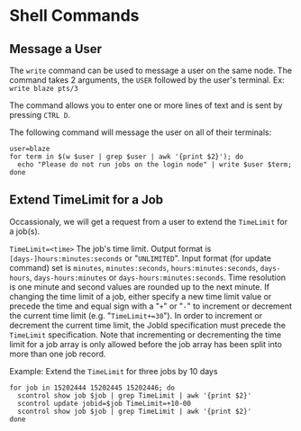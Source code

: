 # Shell Commands

## Message a User

The `write` command can be used to message a user on the same node. The command takes 2 arguments, the `USER` followed by the user's terminal. Ex: `write blaze pts/3`

The command allows you to enter one or more lines of text and is sent by pressing `CTRL D`.

The following command will message the user on all of their terminals:

```shell
user=blaze
for term in $(w $user | grep $user | awk '{print $2}'); do
  echo "Please do not run jobs on the login node" | write $user $term;
done
```

## Extend TimeLimit for a Job

Occassionaly, we will get a request from a user to extend the `TimeLimit` for a job(s).

>>>
`TimeLimit=<time>`
The job's time limit. Output format is `[days-]hours:minutes:seconds` or "`UNLIMITED`". Input format (for update command) set is `minutes`, `minutes:seconds`, `hours:minutes:seconds`, `days-hours`, `days-hours:minutes` or `days-hours:minutes:seconds`. Time resolution is one minute and second values are rounded up to the next minute. If changing the time limit of a job, either specify a new time limit value or precede the time and equal sign with a "`+`" or "`-`" to increment or decrement the current time limit (e.g. "`TimeLimit+=30`"). In order to increment or decrement the current time limit, the JobId specification must precede the `TimeLimit` specification. Note that incrementing or decrementing the time limit for a job array is only allowed before the job array has been split into more than one job record.
>>>

Example: Extend the `TimeLimit` for three jobs by 10 days

```shell
for job in 15202444 15202445 15202446; do
  scontrol show job $job | grep TimeLimit | awk '{print $2}'
  scontrol update jobid=$job TimeLimit=+10-00
  scontrol show job $job | grep TimeLimit | awk '{print $2}'
done
```
